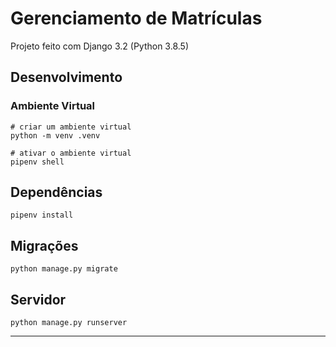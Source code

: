 # Gerenciamento de Matrículas

Projeto feito com Django 3.2 (Python 3.8.5)

## Desenvolvimento

### Ambiente Virtual

```terminal
# criar um ambiente virtual
python -m venv .venv

# ativar o ambiente virtual
pipenv shell
```

## Dependências

```terminal
pipenv install
```

## Migrações

```terminal
python manage.py migrate
```

## Servidor

```terminal
python manage.py runserver
```

---
